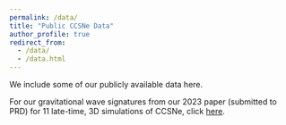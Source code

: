 ```yaml
---
permalink: /data/
title: "Public CCSNe Data"
author_profile: true
redirect_from: 
  - /data/
  - /data.html
---
```


We include some of our publicly available data here.
  
For our gravitational wave signatures from our 2023 paper (submitted to PRD) for 11 late-time, 3D simulations of CCSNe,
click [here](http://dvartany.github.io/files/trim-data.pdf).
